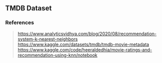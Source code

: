 ## TMDB Dataset

### References

> https://www.analyticsvidhya.com/blog/2020/08/recommendation-system-k-nearest-neighbors  
> https://www.kaggle.com/datasets/tmdb/tmdb-movie-metadata  
> https://www.kaggle.com/code/heeraldedhia/movie-ratings-and-recommendation-using-knn/notebook  